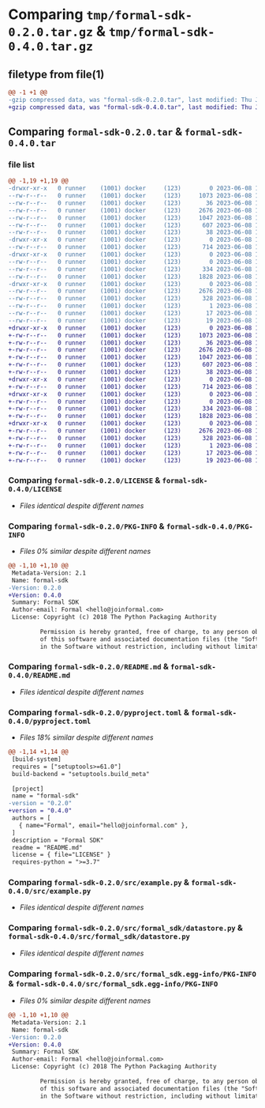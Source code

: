 # Comparing `tmp/formal-sdk-0.2.0.tar.gz` & `tmp/formal-sdk-0.4.0.tar.gz`

## filetype from file(1)

```diff
@@ -1 +1 @@
-gzip compressed data, was "formal-sdk-0.2.0.tar", last modified: Thu Jun  8 13:44:59 2023, max compression
+gzip compressed data, was "formal-sdk-0.4.0.tar", last modified: Thu Jun  8 13:45:15 2023, max compression
```

## Comparing `formal-sdk-0.2.0.tar` & `formal-sdk-0.4.0.tar`

### file list

```diff
@@ -1,19 +1,19 @@
-drwxr-xr-x   0 runner    (1001) docker     (123)        0 2023-06-08 13:44:59.913540 formal-sdk-0.2.0/
--rw-r--r--   0 runner    (1001) docker     (123)     1073 2023-06-08 13:44:42.000000 formal-sdk-0.2.0/LICENSE
--rw-r--r--   0 runner    (1001) docker     (123)       36 2023-06-08 13:44:42.000000 formal-sdk-0.2.0/MANIFEST.in
--rw-r--r--   0 runner    (1001) docker     (123)     2676 2023-06-08 13:44:59.909540 formal-sdk-0.2.0/PKG-INFO
--rw-r--r--   0 runner    (1001) docker     (123)     1047 2023-06-08 13:44:42.000000 formal-sdk-0.2.0/README.md
--rw-r--r--   0 runner    (1001) docker     (123)      607 2023-06-08 13:44:42.000000 formal-sdk-0.2.0/pyproject.toml
--rw-r--r--   0 runner    (1001) docker     (123)       38 2023-06-08 13:44:59.913540 formal-sdk-0.2.0/setup.cfg
-drwxr-xr-x   0 runner    (1001) docker     (123)        0 2023-06-08 13:44:59.909540 formal-sdk-0.2.0/src/
--rw-r--r--   0 runner    (1001) docker     (123)      714 2023-06-08 13:44:42.000000 formal-sdk-0.2.0/src/example.py
-drwxr-xr-x   0 runner    (1001) docker     (123)        0 2023-06-08 13:44:59.909540 formal-sdk-0.2.0/src/formal_sdk/
--rw-r--r--   0 runner    (1001) docker     (123)        0 2023-06-08 13:44:42.000000 formal-sdk-0.2.0/src/formal_sdk/__init__.py
--rw-r--r--   0 runner    (1001) docker     (123)      334 2023-06-08 13:44:42.000000 formal-sdk-0.2.0/src/formal_sdk/client.py
--rw-r--r--   0 runner    (1001) docker     (123)     1828 2023-06-08 13:44:42.000000 formal-sdk-0.2.0/src/formal_sdk/datastore.py
-drwxr-xr-x   0 runner    (1001) docker     (123)        0 2023-06-08 13:44:59.909540 formal-sdk-0.2.0/src/formal_sdk.egg-info/
--rw-r--r--   0 runner    (1001) docker     (123)     2676 2023-06-08 13:44:59.000000 formal-sdk-0.2.0/src/formal_sdk.egg-info/PKG-INFO
--rw-r--r--   0 runner    (1001) docker     (123)      328 2023-06-08 13:44:59.000000 formal-sdk-0.2.0/src/formal_sdk.egg-info/SOURCES.txt
--rw-r--r--   0 runner    (1001) docker     (123)        1 2023-06-08 13:44:59.000000 formal-sdk-0.2.0/src/formal_sdk.egg-info/dependency_links.txt
--rw-r--r--   0 runner    (1001) docker     (123)       17 2023-06-08 13:44:59.000000 formal-sdk-0.2.0/src/formal_sdk.egg-info/requires.txt
--rw-r--r--   0 runner    (1001) docker     (123)       19 2023-06-08 13:44:59.000000 formal-sdk-0.2.0/src/formal_sdk.egg-info/top_level.txt
+drwxr-xr-x   0 runner    (1001) docker     (123)        0 2023-06-08 13:45:15.558930 formal-sdk-0.4.0/
+-rw-r--r--   0 runner    (1001) docker     (123)     1073 2023-06-08 13:44:56.000000 formal-sdk-0.4.0/LICENSE
+-rw-r--r--   0 runner    (1001) docker     (123)       36 2023-06-08 13:44:56.000000 formal-sdk-0.4.0/MANIFEST.in
+-rw-r--r--   0 runner    (1001) docker     (123)     2676 2023-06-08 13:45:15.558930 formal-sdk-0.4.0/PKG-INFO
+-rw-r--r--   0 runner    (1001) docker     (123)     1047 2023-06-08 13:44:56.000000 formal-sdk-0.4.0/README.md
+-rw-r--r--   0 runner    (1001) docker     (123)      607 2023-06-08 13:44:56.000000 formal-sdk-0.4.0/pyproject.toml
+-rw-r--r--   0 runner    (1001) docker     (123)       38 2023-06-08 13:45:15.558930 formal-sdk-0.4.0/setup.cfg
+drwxr-xr-x   0 runner    (1001) docker     (123)        0 2023-06-08 13:45:15.558930 formal-sdk-0.4.0/src/
+-rw-r--r--   0 runner    (1001) docker     (123)      714 2023-06-08 13:44:56.000000 formal-sdk-0.4.0/src/example.py
+drwxr-xr-x   0 runner    (1001) docker     (123)        0 2023-06-08 13:45:15.558930 formal-sdk-0.4.0/src/formal_sdk/
+-rw-r--r--   0 runner    (1001) docker     (123)        0 2023-06-08 13:44:56.000000 formal-sdk-0.4.0/src/formal_sdk/__init__.py
+-rw-r--r--   0 runner    (1001) docker     (123)      334 2023-06-08 13:44:56.000000 formal-sdk-0.4.0/src/formal_sdk/client.py
+-rw-r--r--   0 runner    (1001) docker     (123)     1828 2023-06-08 13:44:56.000000 formal-sdk-0.4.0/src/formal_sdk/datastore.py
+drwxr-xr-x   0 runner    (1001) docker     (123)        0 2023-06-08 13:45:15.558930 formal-sdk-0.4.0/src/formal_sdk.egg-info/
+-rw-r--r--   0 runner    (1001) docker     (123)     2676 2023-06-08 13:45:15.000000 formal-sdk-0.4.0/src/formal_sdk.egg-info/PKG-INFO
+-rw-r--r--   0 runner    (1001) docker     (123)      328 2023-06-08 13:45:15.000000 formal-sdk-0.4.0/src/formal_sdk.egg-info/SOURCES.txt
+-rw-r--r--   0 runner    (1001) docker     (123)        1 2023-06-08 13:45:15.000000 formal-sdk-0.4.0/src/formal_sdk.egg-info/dependency_links.txt
+-rw-r--r--   0 runner    (1001) docker     (123)       17 2023-06-08 13:45:15.000000 formal-sdk-0.4.0/src/formal_sdk.egg-info/requires.txt
+-rw-r--r--   0 runner    (1001) docker     (123)       19 2023-06-08 13:45:15.000000 formal-sdk-0.4.0/src/formal_sdk.egg-info/top_level.txt
```

### Comparing `formal-sdk-0.2.0/LICENSE` & `formal-sdk-0.4.0/LICENSE`

 * *Files identical despite different names*

### Comparing `formal-sdk-0.2.0/PKG-INFO` & `formal-sdk-0.4.0/PKG-INFO`

 * *Files 0% similar despite different names*

```diff
@@ -1,10 +1,10 @@
 Metadata-Version: 2.1
 Name: formal-sdk
-Version: 0.2.0
+Version: 0.4.0
 Summary: Formal SDK
 Author-email: Formal <hello@joinformal.com>
 License: Copyright (c) 2018 The Python Packaging Authority
         
         Permission is hereby granted, free of charge, to any person obtaining a copy
         of this software and associated documentation files (the "Software"), to deal
         in the Software without restriction, including without limitation the rights
```

### Comparing `formal-sdk-0.2.0/README.md` & `formal-sdk-0.4.0/README.md`

 * *Files identical despite different names*

### Comparing `formal-sdk-0.2.0/pyproject.toml` & `formal-sdk-0.4.0/pyproject.toml`

 * *Files 18% similar despite different names*

```diff
@@ -1,14 +1,14 @@
 [build-system]
 requires = ["setuptools>=61.0"]
 build-backend = "setuptools.build_meta"
 
 [project]
 name = "formal-sdk"
-version = "0.2.0"
+version = "0.4.0"
 authors = [
   { name="Formal", email="hello@joinformal.com" },
 ]
 description = "Formal SDK"
 readme = "README.md"
 license = { file="LICENSE" }
 requires-python = ">=3.7"
```

### Comparing `formal-sdk-0.2.0/src/example.py` & `formal-sdk-0.4.0/src/example.py`

 * *Files identical despite different names*

### Comparing `formal-sdk-0.2.0/src/formal_sdk/datastore.py` & `formal-sdk-0.4.0/src/formal_sdk/datastore.py`

 * *Files identical despite different names*

### Comparing `formal-sdk-0.2.0/src/formal_sdk.egg-info/PKG-INFO` & `formal-sdk-0.4.0/src/formal_sdk.egg-info/PKG-INFO`

 * *Files 0% similar despite different names*

```diff
@@ -1,10 +1,10 @@
 Metadata-Version: 2.1
 Name: formal-sdk
-Version: 0.2.0
+Version: 0.4.0
 Summary: Formal SDK
 Author-email: Formal <hello@joinformal.com>
 License: Copyright (c) 2018 The Python Packaging Authority
         
         Permission is hereby granted, free of charge, to any person obtaining a copy
         of this software and associated documentation files (the "Software"), to deal
         in the Software without restriction, including without limitation the rights
```

